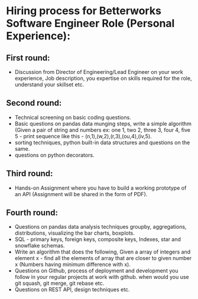 # Hiring process for Betterworks Software Engineer Role (Personal Experience):  
  
## First round:  
+ Discussion from Director of Engineering/Lead Engineer on your work experience, Job description, you expertise on skills required for the role, understand your skillset etc.  
  
## Second round:  
+ Technical screening on basic coding questions.  
+ Basic questions on pandas data munging steps, write a simple algorithm (Given a pair of string and numbers ex: one 1, two 2, three 3, four 4, five 5 - print sequence like this - (n,1),(w,2),(r,3),(ou,4),(iv,5).  
+ sorting techniques, python built-in data structures and questions on the same.  
+ questions on python decorators.  
  
## Third round:  
+ Hands-on Assignment where you have to build a working prototype of an API (Assignment will be shared in the form of PDF).  
  
## Fourth round:  
+ Questions on pandas data analysis techniques  groupby, aggregations, distributions, visualizing the bar charts, boxplots.  
+ SQL - primary keys, foreign keys, composite keys, Indexes, star and snowflake schemas.  
+ Write an algorithm that does the following, Given a array of integers and element x - find all the elements of array that are closer to given number x (Numbers having minimum difference with x).  
+ Questions on Github, process of deployment and development you follow in your regular projects at work with github. when would you use git squash, git merge, git rebase etc.  
+ Questions on REST API, design techniques etc.  
